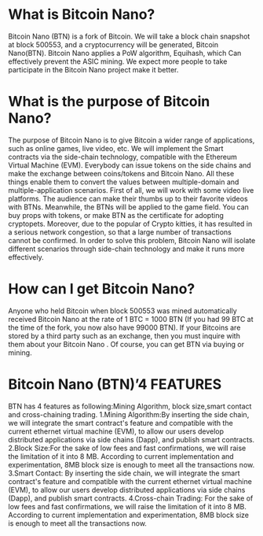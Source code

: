 
What is Bitcoin Nano?
============================
Bitcoin Nano (BTN) is a fork of Bitcoin. We will take a block chain snapshot at block 500553, and a cryptocurrency will be generated, Bitcoin Nano(BTN). Bitcoin Nano applies a PoW algorithm, Equihash, which Can effectively prevent the ASIC mining. We expect more people to take participate in the Bitcoin Nano project make it better.


What is the purpose of Bitcoin Nano?
=======================================
The purpose of Bitcoin Nano is to give Bitcoin a wider range of applications, such as online games, live video, etc. We will implement the Smart contracts via the side-chain technology, compatible with the Ethereum Virtual Machine (EVM). Everybody can issue tokens on the side chains and make the exchange between coins/tokens and Bitcoin Nano. All these things enable them to convert the values between multiple-domain and multiple-application scenarios. 
First of all, we will work with some video live platforms. The audience can make their thumbs up to their favorite videos with BTNs. Meanwhile, the BTNs will be applied to the game field. You can buy props with tokens, or make BTN as the certificate for adopting cryptopets. Moreover, due to the popular of Crypto kitties, it has resulted in a serious network congestion, so that a large number of transactions cannot be confirmed. In order to solve this problem, Bitcoin Nano will isolate different scenarios through side-chain technology and make it runs more effectively.


How can I get Bitcoin Nano?
===============================
Anyone who held Bitcoin when block 500553 was mined automatically received Bitcoin Nano at the rate of 1 BTC = 1000 BTN (If you had 99 BTC at the time of the fork, you now also have 99000 BTN). If your Bitcoins are stored by a third party such as an exchange, then you must inquire with them about your Bitcoin Nano . Of course, you can get BTN via buying or mining.



Bitcoin Nano (BTN)’4 FEATURES
=====================================
BTN has 4 features as following:Mining Algorithm, block size,smart contact and cross-chaining trading.
  1.Mining Algorithm:By inserting the side chain, we will integrate the smart contract's feature and compatible with the current ethernet virtual machine (EVM), to allow our users develop distributed applications via side chains (Dapp), and publish smart contracts.
  2.Block Size:For the sake of low fees and fast confirmations, we will raise the limitation of it into 8 MB. According to current implementation and experimentation, 8MB block size is enough to meet all the transactions now.
  3.Smart Contact: By inserting the side chain, we will integrate the smart contract's feature and compatible with the current ethernet virtual machine (EVM), to allow our users develop distributed applications via side chains (Dapp), and publish smart contracts.
  4.Cross-chain Trading: For the sake of low fees and fast confirmations, we will raise the limitation of it into 8 MB. According to current implementation and experimentation, 8MB block size is enough to meet all the transactions now.





